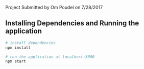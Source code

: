 Project Submitted by Om Poudel on 7/28/2017
## Installing Dependencies and Running the application

``` bash
# install dependencies
npm install

# run the application at localhost:3000
npm start